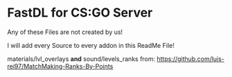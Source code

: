 # FastDL for CS:GO Server

Any of these Files are not created by us!

I will add every Source to every addon in this ReadMe File!

materials/lvl_overlays **and** sound/levels_ranks from:
<https://github.com/luis-rei97/MatchMaking-Ranks-By-Points>
